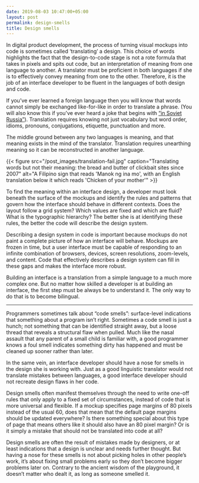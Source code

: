 ```yaml
---
date: 2019-08-03 10:47:00+05:00
layout: post
permalink: design-smells
title: Design smells
---
```


In digital product development, the process of turning visual mockups into code is sometimes called ‘translating’ a design. This choice of words highlights the fact that the design-to-code stage is not a rote formula that takes in pixels and spits out code, but an interpretation of meaning from one language to another. A translator must be proficient in both languages if she is to effectively convey meaning from one to the other. Therefore, it is the job of an interface developer to be fluent in the languages of both design and code.

If you’ve ever learned a foreign language then you will know that words cannot simply be exchanged like-for-like in order to translate a phrase. (You will also know this if you’ve ever heard a joke that begins with [“in Soviet Russia”](https://en.wikipedia.org/wiki/Russian_reversal)). Translation requires knowing not just vocabulary but word order, idioms, pronouns, conjugations, etiquette, punctuation and more.

The middle ground between any two languages is meaning, and that meaning exists in the mind of the translator. Translation requires unearthing meaning so it can be reconstructed in another language.

{{< figure src="/post_images/translation-fail.jpg" caption="Translating words but not their meaning: the bread and butter of clickbait sites since 2007" alt="A Filipino sign that reads 'Manok ng ina mo', with an English translation below it which reads 'Chicken of your mother'" >}}

To find the meaning within an interface design, a developer must look beneath the surface of the mockups and identify the rules and patterns that govern how the interface should behave in different contexts. Does the layout follow a grid system? Which values are fixed and which are fluid? What is the typographic hierarchy? The better she is at identifying these rules, the better the code will describe the design system.

Describing a design system in code is important because mockups do not paint a complete picture of how an interface will behave. Mockups are frozen in time, but a user interface must be capable of responding to an infinite combination of browsers, devices, screen resolutions, zoom-levels, and content. Code that effectively describes a design system can fill in these gaps and makes the interface more robust.

Building an interface is a translation from a simple language to a much more complex one. But no matter how skilled a developer is at building an interface, the first step must be always be to understand it. The only way to do that is to become bilingual.

---

Programmers sometimes talk about “code smells”: surface-level indications that something about a program isn’t right. Sometimes a code smell is just a hunch; not something that can be identified straight away, but a loose thread that reveals a structural flaw when pulled. Much like the nasal assault that any parent of a small child is familiar with, a good programmer knows a foul smell indicates something dirty has happened and must be cleaned up sooner rather than later.

In the same vein, an interface developer should have a nose for smells in the design she is working with. Just as a good linguistic translator would not translate mistakes between languages, a good interface developer should not recreate design flaws in her code.

Design smells often manifest themselves through the need to write one-off rules that only apply to a fixed set of circumstances, instead of code that is more universal and flexible. If a mockup specifies page margins of 80 pixels instead of the usual 60, does that mean that the default page margins should be updated everywhere? Is there something special about this type of page that means others like it should also have an 80 pixel margin? Or is it simply a mistake that should not be translated into code at all?

Design smells are often the result of mistakes made by designers, or at least indications that a design is unclear and needs further thought. But having a nose for these smells is not about picking holes in other people’s work, it’s about fixing small problems early so they don’t become bigger problems later on. Contrary to the ancient wisdom of the playground, it doesn’t matter who dealt it, as long as someone smelled it.
